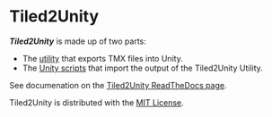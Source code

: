 # Tiled2Unity

***Tiled2Unity*** is made up of two parts:
- The [utility](tool/Tiled2Unity) that exports TMX files into Unity.
- The [Unity scripts](unity/Tiled2Unity) that import the output of the Tiled2Unity Utility.

See documenation on the [Tiled2Unity ReadTheDocs page](http://tiled2unity.readthedocs.io).

Tiled2Unity is distributed with the [MIT License](https://en.wikipedia.org/wiki/MIT_License).
